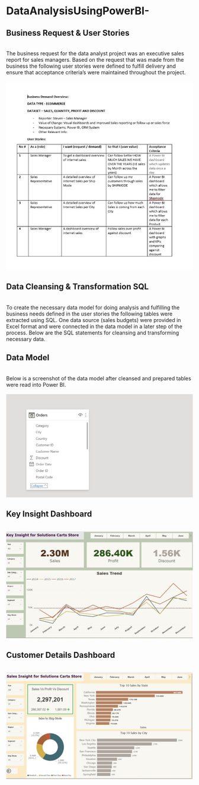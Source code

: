 # DataAnalysisUsingPowerBI-
<h2>Business Request & User Stories</h2><br>
The business request for the data analyst project was an executive sales report for sales managers. 
Based on the request that was made from the business the following user stories were defined to fulfill delivery and ensure that acceptance criteria’s were maintained throughout the project.<br><br>
<img src='Capture.png'>
<br>
<h2>Data Cleansing & Transformation SQL</h2>
<br>
To create the necessary data model for doing analysis and fulfilling the business needs defined in the user stories the following tables were extracted using SQL.
One data source (sales budgets) were provided in Excel format and were connected in the data model in a later step of the process.
Below are the SQL statements for cleansing and transforming necessary data.
<br>
<h2>Data Model</h2>
<br>
Below is a screenshot of the data model after cleansed and prepared tables were read into Power BI.
<br>
<br>
<img src='Data Modelling.png'>
<br>
<h2>Key Insight Dashboard</h2>
<br>
<img src='Key Insight.png'>
<br>
<h2>Customer Details Dashboard</h2>
<br>
<img src='Sales Insight.png'>

